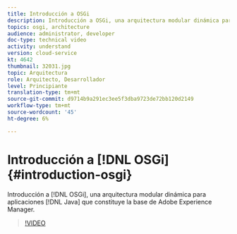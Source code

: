 ```yaml
---
title: Introducción a OSGi
description: Introducción a OSGi, una arquitectura modular dinámica para aplicaciones Java que constituye la base de Adobe Experience Manager.
topics: osgi, architecture
audience: administrator, developer
doc-type: technical video
activity: understand
version: cloud-service
kt: 4642
thumbnail: 32031.jpg
topic: Arquitectura
role: Arquitecto, Desarrollador
level: Principiante
translation-type: tm+mt
source-git-commit: d9714b9a291ec3ee5f3dba9723de72bb120d2149
workflow-type: tm+mt
source-wordcount: '45'
ht-degree: 6%

---
```



# Introducción a [!DNL OSGi] {#introduction-osgi}

Introducción a [!DNL OSGi], una arquitectura modular dinámica para aplicaciones [!DNL Java] que constituye la base de Adobe Experience Manager.

>[!VIDEO](https://video.tv.adobe.com/v/32031/?quality=12&learn=on)